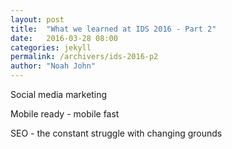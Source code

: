 ```yaml
---
layout: post
title:  "What we learned at IDS 2016 - Part 2"
date:   2016-03-28 08:00
categories: jekyll
permalink: /archivers/ids-2016-p2
author: "Noah John"
---
```


Social media marketing

Mobile ready - mobile fast

SEO - the constant struggle with changing grounds



